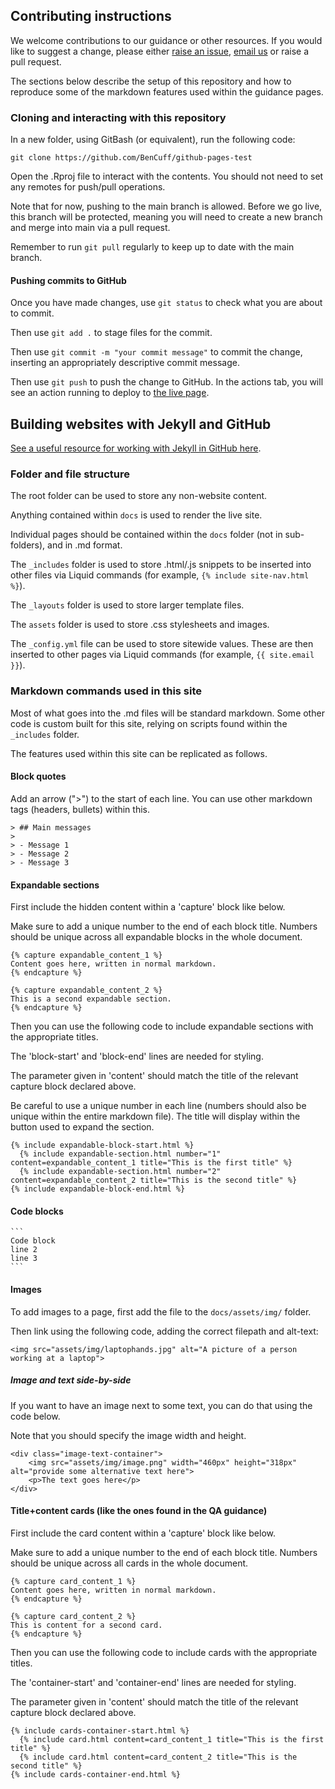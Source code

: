 ## Contributing instructions

We welcome contributions to our guidance or other resources. If you would like to suggest a change, please either [raise an issue](https://github.com/BenCuff/github-pages-test/issues), [email us](mailto:ukhsa_hopstats@ukhsa.gov.uk) or raise a pull request. 

The sections below describe the setup of this repository and how to reproduce some of the markdown features used within the guidance pages. 


### Cloning and interacting with this repository

In a new folder, using GitBash (or equivalent), run the following code:
```
git clone https://github.com/BenCuff/github-pages-test
```

Open the .Rproj file to interact with the contents. You should not need to set any remotes for push/pull operations.

Note that for now, pushing to the main branch is allowed. Before we go live, this branch will be protected, meaning you will need to create a new branch and merge into main via a pull request. 

Remember to run `git pull` regularly to keep up to date with the main branch. 


#### Pushing commits to GitHub

Once you have made changes, use `git status` to check what you are about to commit. 

Then use `git add .` to stage files for the commit. 

Then use `git commit -m "your commit message"` to commit the change, inserting an appropriately descriptive commit message. 

Then use `git push` to push the change to GitHub. In the actions tab, you will see an action running to deploy to [the live page](https://bencuff.github.io/github-pages-test/).

## Building websites with Jekyll and GitHub

[See a useful resource for working with Jekyll in GitHub here](https://carpentries-incubator.github.io/jekyll-pages-novice/). 

### Folder and file structure
The root folder can be used to store any non-website content. 

Anything contained within `docs` is used to render the live site. 

Individual pages should be contained within the `docs` folder (not in sub-folders), and in .md format. 

The `_includes` folder is used to store .html/.js snippets to be inserted into other files via Liquid commands (for example, `{% include site-nav.html %}`).

The `_layouts` folder is used to store larger template files. 

The `assets` folder is used to store .css stylesheets and images. 

The `_config.yml` file can be used to store sitewide values. These are then inserted to other pages via Liquid commands (for example, `{{ site.email }}`). 


### Markdown commands used in this site
Most of what goes into the .md files will be standard markdown. Some other code is custom built for this site, relying on scripts found within the `_includes` folder.

The features used within this site can be replicated as follows.

#### Block quotes

Add an arrow (">") to the start of each line. You can use other markdown tags (headers, bullets) within this. 

```
> ## Main messages
>
> - Message 1
> - Message 2
> - Message 3
```

#### Expandable sections

First include the hidden content within a 'capture' block like below. 

Make sure to add a unique number to the end of each block title. Numbers should be unique across all expandable blocks in the whole document. 

```
{% capture expandable_content_1 %}
Content goes here, written in normal markdown.
{% endcapture %}

{% capture expandable_content_2 %}
This is a second expandable section.
{% endcapture %}
```

Then you can use the following code to include expandable sections with the appropriate titles. 

The 'block-start' and 'block-end' lines are needed for styling. 

The parameter given in 'content' should match the title of the relevant capture block declared above. 

Be careful to use a unique number in each line (numbers should also be unique within the entire markdown file). The title will display within the button used to expand the section. 

```
{% include expandable-block-start.html %}
  {% include expandable-section.html number="1" content=expandable_content_1 title="This is the first title" %}
  {% include expandable-section.html number="2"  content=expandable_content_2 title="This is the second title" %}
{% include expandable-block-end.html %}

```


#### Code blocks
````
```
Code block
line 2
line 3
```
````


#### Images

To add images to a page, first add the file to the `docs/assets/img/` folder.

Then link using the following code, adding the correct filepath and alt-text:

`<img src="assets/img/laptophands.jpg" alt="A picture of a person working at a laptop">`


##### Image and text side-by-side
If you want to have an image next to some text, you can do that using the code below. 

Note that you should specify the image width and height. 


```
<div class="image-text-container">
    <img src="assets/img/image.png" width="460px" height="318px" alt="provide some alternative text here">
    <p>The text goes here</p>
</div>
```

#### Title+content cards (like the ones found in the QA guidance)

First include the card content within a 'capture' block like below. 

Make sure to add a unique number to the end of each block title. Numbers should be unique across all cards in the whole document. 

```
{% capture card_content_1 %}
Content goes here, written in normal markdown.
{% endcapture %}

{% capture card_content_2 %}
This is content for a second card.
{% endcapture %}
```

Then you can use the following code to include cards with the appropriate titles. 

The 'container-start' and 'container-end' lines are needed for styling. 

The parameter given in 'content' should match the title of the relevant capture block declared above. 

```
{% include cards-container-start.html %}
  {% include card.html content=card_content_1 title="This is the first title" %}
  {% include card.html content=card_content_2 title="This is the second title" %}
{% include cards-container-end.html %}

```
